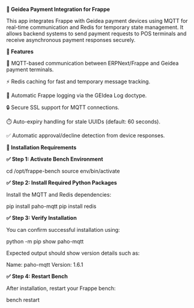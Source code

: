 **🧩 Geidea Payment Integration for Frappe**

This app integrates Frappe with Geidea payment devices using MQTT for real-time communication and Redis for temporary state management.
It allows backend systems to send payment requests to POS terminals and receive asynchronous payment responses securely.

**🚀 Features**

📡 MQTT-based communication between ERPNext/Frappe and Geidea payment terminals.

⚡ Redis caching for fast and temporary message tracking.

🧾 Automatic Frappe logging via the GEIdea Log doctype.

🔒 Secure SSL support for MQTT connections.

⏱️ Auto-expiry handling for stale UUIDs (default: 60 seconds).

✅ Automatic approval/decline detection from device responses.



**🧩 Installation Requirements**

**✅ Step 1: Activate Bench Environment**

cd /opt/frappe-bench
source env/bin/activate

**✅ Step 2: Install Required Python Packages**

Install the MQTT and Redis dependencies:

pip install paho-mqtt
pip install redis

**✅ Step 3: Verify Installation**

You can confirm successful installation using:

python -m pip show paho-mqtt


Expected output should show version details such as:

Name: paho-mqtt
Version: 1.6.1

**✅ Step 4: Restart Bench**

After installation, restart your Frappe bench:

bench restart